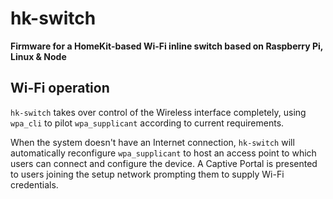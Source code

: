 # hk-switch

**Firmware for a HomeKit-based Wi-Fi inline switch based on Raspberry Pi, Linux & Node**

## Wi-Fi operation

`hk-switch` takes over control of the Wireless interface completely, using `wpa_cli` to pilot `wpa_supplicant` according to current requirements.

When the system doesn't have an Internet connection, `hk-switch` will automatically reconfigure `wpa_supplicant` to host an access point to which users can connect and configure the device. A Captive Portal is presented to users joining the setup network prompting them to supply Wi-Fi credentials.
